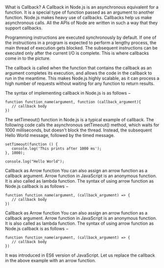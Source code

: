 What is Callback?
A Callback in Node.js is an asynchronous equivalent for a function. It is a special type of function passed as an argument to another function. Node.js makes heavy use of callbacks. Callbacks help us make asynchronous calls. All the APIs of Node are written in such a way that they support callbacks.

Programming instructions are executed synchronously by default. If one of the instructions in a program is expected to perform a lengthy process, the main thread of execution gets blocked. The subsequent instructions can be executed only after the current I/O is complete. This is where callbacks come in to the picture.

The callback is called when the function that contains the callback as an argument completes its execution, and allows the code in the callback to run in the meantime. This makes Node.js highly scalable, as it can process a high number of requests without waiting for any function to return results.

The syntax of implementing callback in Node.js is as follows −
```
function function_name(argument, function (callback_argument){
   // callback body 
})
```

The setTimeout() function in Node.js is a typical example of callback. The following code calls the asynchronous setTimeout() method, which waits for 1000 milliseconds, but doesn't block the thread. Instead, the subsequent Hello World message, followed by the timed message.
```
setTimeout(function () { 
   console.log('This prints after 1000 ms'); 
}, 1000);

console.log("Hello World");

```
Callback as Arrow function
You can also assign an arrow function as a callback argument. Arrow function in JavaScript is an anonymous function. It is also called as lambda function. The syntax of using arrow function as Node.js callback is as follows −

```
function function_name(argument, (callback_argument) => { 
   // callback body 
})
```
Callback as Arrow function
You can also assign an arrow function as a callback argument. Arrow function in JavaScript is an anonymous function. It is also called as lambda function. The syntax of using arrow function as Node.js callback is as follows −

```
function function_name(argument, (callback_argument) => { 
   // callback body 
})
```
It was introduced in ES6 version of JavaScript. Let us replace the callback in the above example with an arrow function.



